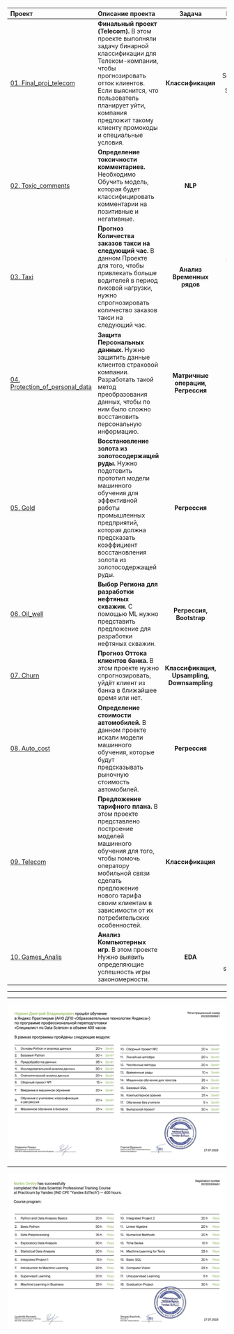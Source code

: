 | Проект | Описание проекта | Задача | Библиотеки |
| :----- | :------ | :---: | :---: |
| [01. Final_proj_telecom](https://github.com/DmitryNorkin/YandexPracticum_DataScience_projects/tree/main/01.%20Final_proj_telecom) | **Финальный проект (Telecom).** В этом проекте выполняли задачу бинарной классификации для Телеком-компании, чтобы прогнозировать отток клиентов. Если выяснится, что пользователь планирует уйти, компания предложит такому клиенту промокоды и специальные условия. | **Классификация** | Pandas, Numpy, Scipy,lightgbm, catboost, Sklearn, phik, matplotlib, seaborn |
| [02. Toxic_comments](https://github.com/DmitryNorkin/YandexPracticum_DataScience_projects/tree/main/02.%20Toxic_comments) | **Определение токсичности комментариев.** Необходимо Обучить модель, которая будет классифицировать комментарии на позитивные и негативные. | **NLP** | Spacy, re |
| [03. Taxi](https://github.com/DmitryNorkin/YandexPracticum_DataScience_projects/tree/main/03.%20Taxi) | **Прогноз Количества заказов такси на следующий час.** В данном Проекте для того, чтобы привлекать больше водителей в период пиковой нагрузки, нужно спрогнозировать количество заказов такси на следующий час. | **Анализ Временных рядов** | statsmodels, matplotlib, seaborn, lightgbm, catboost Sklearn |
| [04. Protection_of_personal_data](https://github.com/DmitryNorkin/YandexPracticum_DataScience_projects/tree/main/04.%20Protection_of_personal_data) | **Защита Персональных данных.** Нужно защитить данные клиентов страховой компании. Разработать такой метод преобразования данных, чтобы по ним было сложно восстановить персональную информацию. | **Матричные операции, Регрессия** | Pandas, Numpy, Os, matplotlib, seaborn, Sklearn |
| [05. Gold](https://github.com/DmitryNorkin/YandexPracticum_DataScience_projects/tree/main/05.%20Gold) | **Восстановление золота из золотосодержащей руды.** Нужно подотовить прототип модели машинного обучения для эффективной работы промышленных предприятий, которая должна предсказать коэффициент восстановления золота из золотосодержащей руды. | **Регрессия** |  lightgbm, catboost, Sklearn |
| [06. Oil_well](https://github.com/DmitryNorkin/YandexPracticum_DataScience_projects/tree/main/06.%20Oil_well) | **Выбор Региона для разработки нефтяных скважин.** С помощью ML нужно представить предложение для разработки нефтяных скважин. | **Регрессия, Bootstrap** |  lightgbm, catboost, Sklearn |
| [07. Churn](https://github.com/DmitryNorkin/YandexPracticum_DataScience_projects/tree/main/07.%20Churn) | **Прогноз Оттока клиентов банка.** В этом проекте нужно спрогнозировать, уйдёт клиент из банка в ближайшее время или нет. | **Классификация, Upsampling, Downsampling** | Sklearn |
| [08. Auto_cost](https://github.com/DmitryNorkin/YandexPracticum_DataScience_projects/tree/main/08.%20Auto_cost) | **Определение стоимости автомобилей.** В данном проекте искали модели машинного обучения, которые будут предсказывать рыночную стоимость автомобилей. | **Регрессия** | Sklearn, lightgbm, catboost |
| [09. Telecom](https://github.com/DmitryNorkin/YandexPracticum_DataScience_projects/tree/main/09.%20Telecom) | **Предложение тарифного плана.** В этом проекте представлено построение моделей машинного обучения для того, чтобы помочь оператору мобильной связи сделать предложение нового тарифа своим клиентам в зависимости от их потребительских особенностей. | **Классификация** | Sklearn |
| [10. Games_Analis](https://github.com/DmitryNorkin/YandexPracticum_DataScience_projects/tree/main/10.%20Games_Analis) | **Анализ Компьютерных игр.** В этом проекте Нужно выявить определяющие успешность игры закономерности. | **EDA** | pandas, numpy, matplotlib, seaborn, scipy |

---

---

![Диплом ЯндексПрактикума "DataScience"](https://github.com/DmitryNorkin/YandexPracticum_DataScience_projects/blob/main/ДипломDS(рус).png)

---

![Диплом ЯндексПрактикума(eng) "DataScience"](https://github.com/DmitryNorkin/YandexPracticum_DataScience_projects/blob/main/ДипломDS(eng).png)
